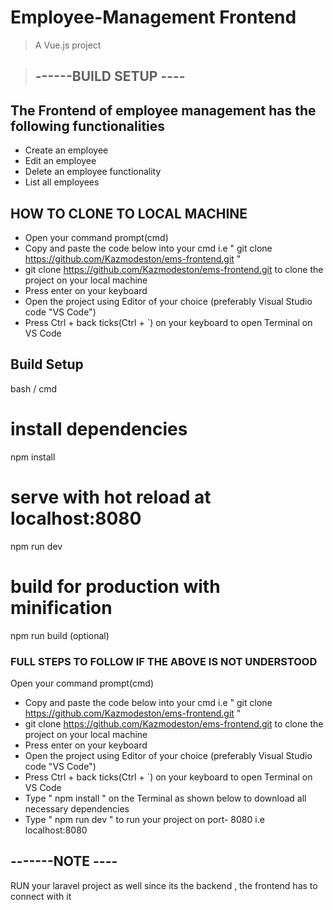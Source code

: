# Employee-Management Frontend

> A Vue.js project

> ## ------BUILD SETUP ----


## The Frontend of employee management has the following functionalities 
- Create an employee
- Edit an employee
- Delete an employee functionality
- List all employees


## HOW TO CLONE TO LOCAL MACHINE
- Open your command prompt(cmd)
- Copy and paste the code below into your cmd i.e " git clone https://github.com/Kazmodeston/ems-frontend.git "
- git clone https://github.com/Kazmodeston/ems-frontend.git   to clone the project on your local machine
- Press enter on your keyboard
- Open the project using Editor of your choice (preferably Visual Studio  code "VS Code")
- Press  Ctrl + back ticks(Ctrl + `) on your keyboard to open Terminal on VS Code




## Build Setup

 bash / cmd
# install dependencies
npm install

# serve with hot reload at localhost:8080
npm run dev

# build for production with minification
npm run build (optional)


###  FULL STEPS TO FOLLOW IF THE ABOVE IS NOT UNDERSTOOD
Open your command prompt(cmd)
- Copy and paste the code below into your cmd i.e " git clone https://github.com/Kazmodeston/ems-frontend.git "
- git clone https://github.com/Kazmodeston/ems-frontend.git   to clone the project on your local machine
- Press enter on your keyboard
- Open the project using Editor of your choice (preferably Visual Studio  code "VS Code")
- Press  Ctrl + back ticks(Ctrl + `) on your keyboard to open Terminal on VS Code
- Type " npm install " on the Terminal as shown below to download all necessary dependencies
- Type " npm run dev " to run your project on port- 8080 i.e localhost:8080


## -------NOTE ----
RUN your laravel project as well since its the backend , the frontend has to connect with it